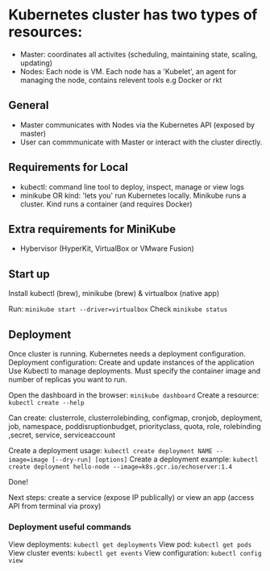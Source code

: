 # Kubernetes cluster has two types of resources:
- Master: coordinates all activites (scheduling, maintaining state, scaling, updating) 
- Nodes: Each node is VM. Each node has a 'Kubelet', an agent for managing the node, contains relevent tools e.g Docker or rkt

## General
- Master communicates with Nodes via the Kubernetes API (exposed by master)
- User can commmunicate with Master or interact with the cluster directly.

## Requirements for Local
- kubectl: command line tool to deploy, inspect, manage or view logs
- minikube OR kind: 'lets you' run Kubernetes locally. Minikube runs a cluster. Kind runs a container (and requires Docker)

## Extra requirements for MiniKube
- Hybervisor (HyperKit, VirtualBox or VMware Fusion)

## Start up
Install kubectl (brew), minikube (brew) & virtualbox (native app)

Run: `minikube start --driver=virtualbox`
Check `minikube status`

## Deployment
Once cluster is running. Kubernetes needs a deployment configuration.
Deployment configuration: Create and update instances of the application
Use Kubectl to manage deployments.
Must specify the container image and number of replicas you want to run.

Open the dashboard in the browser: `minikube dashboard`
Create a resource: `kubectl create --help`

Can create: clusterrole, clusterrolebinding, configmap, cronjob, deployment, job, namespace, poddisruptionbudget, priorityclass, quota, role, rolebinding ,secret, service, serviceaccount

Create a deployment usage: `kubectl create deployment NAME --image=image [--dry-run] [options]`
Create a deployment example: `kubectl create deployment hello-node --image=k8s.gcr.io/echoserver:1.4`

Done!

Next steps: create a service (expose IP publically) or view an app (access API from terminal via proxy)

### Deployment useful commands
View deployments: `kubectl get deployments`
View pod: `kubectl get pods`
View cluster events: `kubectl get events`
View configuration: `kubectl config view`
